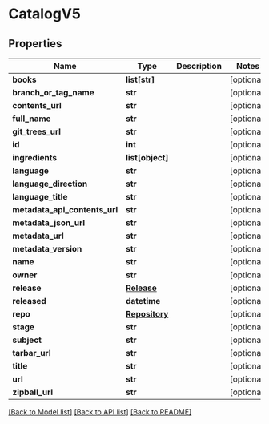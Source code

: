 # CatalogV5

## Properties
Name | Type | Description | Notes
------------ | ------------- | ------------- | -------------
**books** | **list[str]** |  | [optional] 
**branch_or_tag_name** | **str** |  | [optional] 
**contents_url** | **str** |  | [optional] 
**full_name** | **str** |  | [optional] 
**git_trees_url** | **str** |  | [optional] 
**id** | **int** |  | [optional] 
**ingredients** | **list[object]** |  | [optional] 
**language** | **str** |  | [optional] 
**language_direction** | **str** |  | [optional] 
**language_title** | **str** |  | [optional] 
**metadata_api_contents_url** | **str** |  | [optional] 
**metadata_json_url** | **str** |  | [optional] 
**metadata_url** | **str** |  | [optional] 
**metadata_version** | **str** |  | [optional] 
**name** | **str** |  | [optional] 
**owner** | **str** |  | [optional] 
**release** | [**Release**](Release.md) |  | [optional] 
**released** | **datetime** |  | [optional] 
**repo** | [**Repository**](Repository.md) |  | [optional] 
**stage** | **str** |  | [optional] 
**subject** | **str** |  | [optional] 
**tarbar_url** | **str** |  | [optional] 
**title** | **str** |  | [optional] 
**url** | **str** |  | [optional] 
**zipball_url** | **str** |  | [optional] 

[[Back to Model list]](../README.md#documentation-for-models) [[Back to API list]](../README.md#documentation-for-api-endpoints) [[Back to README]](../README.md)


